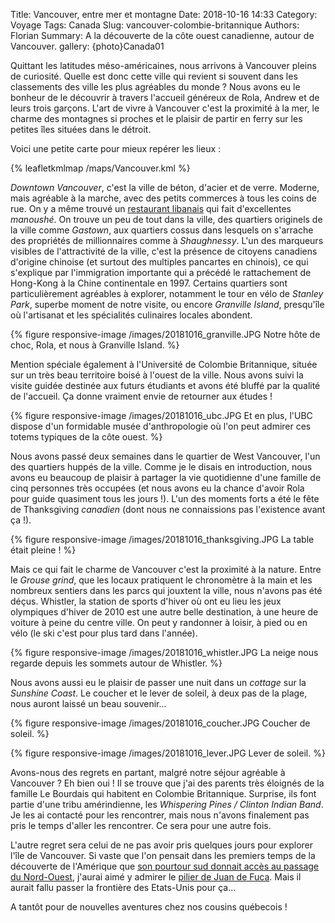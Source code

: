 Title: Vancouver, entre mer et montagne 
Date: 2018-10-16 14:33
Category: Voyage
Tags: Canada
Slug: vancouver-colombie-britannique
Authors: Florian
Summary: A la découverte de la côte ouest canadienne, autour de Vancouver.
gallery: {photo}Canada01

Quittant les latitudes méso-américaines, nous arrivons à Vancouver pleins de curiosité. Quelle est donc cette ville qui revient si souvent dans les classements des ville les plus agréables du monde ? Nous avons eu le bonheur de le découvrir à travers l'accueil généreux de Rola, Andrew et de leurs trois garçons. L'art de vivre à Vancouver c'est la proximité à la mer, le charme des montagnes si proches et le plaisir de partir en ferry sur les petites îles situées dans le détroit. 

Voici une petite carte pour mieux repérer les lieux :

{% leafletkmlmap /maps/Vancouver.kml %}

*Downtown Vancouver*, c'est la ville de béton, d'acier et de verre. Moderne, mais agréable à la marche, avec des petits commerces à tous les coins de rue. On y a même trouvé un [restaurant libanais]({filename}20180523_manger_au_liban.md) qui fait d'excellentes *manoushé*. On trouve un peu de tout dans la ville, des quartiers originels de la ville comme *Gastown*, aux quartiers cossus dans lesquels on s'arrache des propriétés de millionnaires comme à *Shaughnessy*. L'un des marqueurs visibles de l'attractivité de la ville, c'est la présence de citoyens canadiens d'origine chinoise (et surtout des multiples pancartes en chinois), ce qui s'explique par l'immigration importante qui a précédé le rattachement de Hong-Kong à la Chine continentale en 1997. Certains quartiers sont particulièrement agréables à explorer, notamment le tour en vélo de *Stanley Park*, superbe moment de notre visite, ou encore *Granville Island*, presqu'île où l'artisanat et les spécialités culinaires locales abondent.

{% figure responsive-image /images/20181016_granville.JPG Notre hôte de choc, Rola, et nous à Granville Island. %}

Mention spéciale également à l'Université de Colombie Britannique, située sur un très beau territoire boisé à l'ouest de la ville. Nous avons suivi la visite guidée destinée aux futurs étudiants et avons été bluffé par la qualité de l'accueil. Ça donne vraiment envie de retourner aux études ! 

{% figure responsive-image /images/20181016_ubc.JPG Et en plus, l'UBC dispose d'un formidable musée d'anthropologie où l'on peut admirer ces totems typiques de la côte ouest. %}

Nous avons passé deux semaines dans le quartier de West Vancouver, l'un des quartiers huppés de la ville. Comme je le disais en introduction, nous avons eu beaucoup de plaisir à partager la vie quotidienne d'une famille de cinq personnes très occupées (et nous avons eu la chance d'avoir Rola pour guide quasiment tous les jours !). L'un des moments forts a été le fête de Thanksgiving *canadien* (dont nous ne connaissions pas l'existence avant ça !).

{% figure responsive-image /images/20181016_thanksgiving.JPG La table était pleine ! %} 

Mais ce qui fait le charme de Vancouver c'est la proximité à la nature. Entre le *Grouse grind*, que les locaux pratiquent le chronomètre à la main et les nombreux sentiers dans les parcs qui jouxtent la ville, nous n'avons pas été déçus. Whistler, la station de sports d'hiver où ont eu lieu les jeux olympiques d'hiver de 2010 est une autre belle destination, à une heure de voiture à peine du centre ville. On peut y randonner à loisir, à pied ou en vélo (le ski c'est pour plus tard dans l'année).

{% figure responsive-image /images/20181016_whistler.JPG La neige nous regarde depuis les sommets autour de Whistler. %}

Nous avons aussi eu le plaisir de passer une nuit dans un *cottage* sur la *Sunshine Coast*. Le coucher et le lever de soleil, à deux pas de la plage, nous auront laissé un beau souvenir... 

{% figure responsive-image /images/20181016_coucher.JPG Coucher de soleil. %}

{% figure responsive-image /images/20181016_lever.JPG Lever de soleil. %}

Avons-nous des regrets en partant, malgré notre séjour agréable à Vancouver ? Eh bien oui ! Il se trouve que j'ai des parents très éloignés de la famille Le Bourdais qui habitent en Colombie Britannique. Surprise, ils font partie d'une tribu amérindienne, les *Whispering Pines / Clinton Indian Band*. Je les ai contacté pour les rencontrer, mais nous n'avons finalement pas pris le temps d'aller les rencontrer. Ce sera pour une autre fois. 

L'autre regret sera celui de ne pas avoir pris quelques jours pour explorer l'île de Vancouver. Si vaste que l'on pensait dans les premiers temps de la découverte de l'Amérique que [son pourtour sud donnait accès au passage du Nord-Ouest](https://www.franceinter.fr/emissions/sur-les-epaules-de-darwin/sur-les-epaules-de-darwin-01-octobre-2016), j'aurai aimé y admirer le [pilier de Juan de Fuca](https://fr.wikipedia.org/wiki/Cap_Flattery#/media/File:CapeFlatteryWashington.jpg). Mais il aurait fallu passer la frontière des Etats-Unis pour ça...

A tantôt pour de nouvelles aventures chez nos cousins québecois !